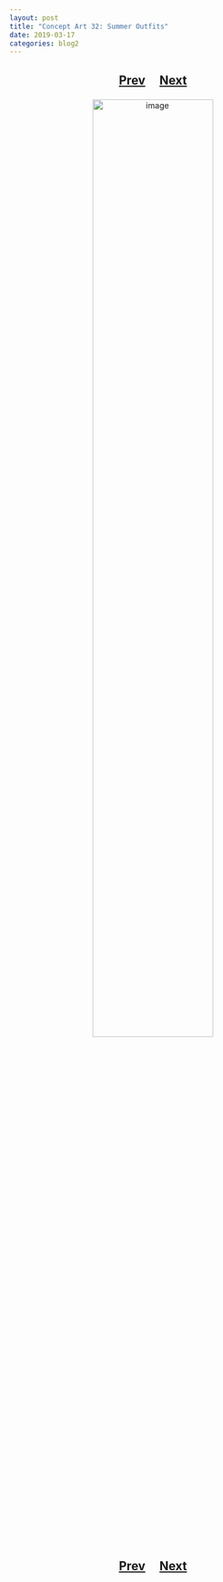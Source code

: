 ```yaml
---
layout: post
title: "Concept Art 32: Summer Outfits"
date: 2019-03-17
categories: blog2
---
```


<h2>
  <p style="text-align:center;">
    <a href="/wingsofthechorus/archive/2019/03/17/conceptart31">Prev</a>
    &nbsp;&nbsp;&nbsp;
    <a href="/wingsofthechorus/archive/2019/03/18/conceptart33">Next</a>
  </p>
</h2>

<p style="text-align:center;">
  <img src="/wingsofthechorus/images/conceptart/ca32.png" width="65%" alt="image"/>
</p>

<h2>
  <p style="text-align:center;">
    <a href="/wingsofthechorus/archive/2019/03/17/conceptart31">Prev</a>
    &nbsp;&nbsp;&nbsp;
    <a href="/wingsofthechorus/archive/2019/03/18/conceptart33">Next</a>
  </p>
</h2>
